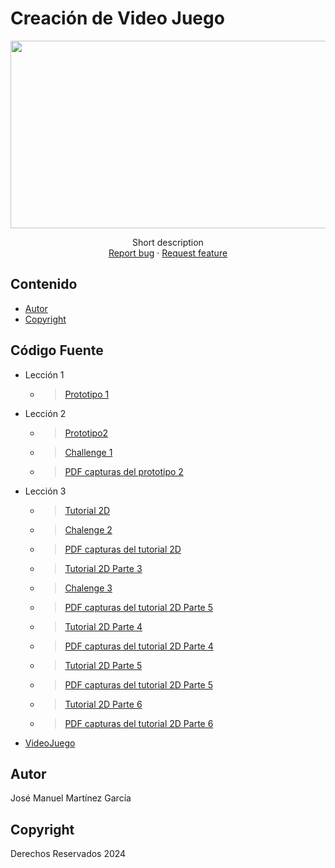 # Creación de Video Juego
<p align="center">
    <img src="https://areajugones.sport.es/wp-content/uploads/2023/08/personajes-1560x880.jpg.webp" alt="Logo" width=1200 height=300>

  <p align="center">
    Short description
    <br>
    <a href="https://reponame/issues/new?template=bug.md">Report bug</a>
    ·
    <a href="https://reponame/issues/new?template=feature.md&labels=feature">Request feature</a>
  </p>
</p>


## Contenido
- [Autor](#autores)
- [Copyright](#copyright)

## Código Fuente

* Lección 1
  * > [Prototipo 1](https://github.com/josemanuelmtz/UII_Creaci-n-de-Videojuegos/blob/main/Prototipo01_Jos%C3%A9%20Manuel%20Mart%C3%ADnez%20Garc%C3%ADa.unitypackage) 
* Lección 2
  * > [Prototipo2](https://github.com/josemanuelmtz/UII_Creaci-n-de-Videojuegos/blob/main/Prototipo02_Jos%C3%A9%20Manuel%20Mart%C3%ADnez%20Garc%C3%ADa.unitypackage)
  * > [Challenge 1]()
  * > [PDF capturas del prototipo 2](https://github.com/josemanuelmtz/UII_Creaci-n-de-Videojuegos/blob/main/Capturas/Capturas%20de%20pantalla.pdf)
* Lección 3
  * > [Tutorial 2D](https://github.com/josemanuelmtz/UII_Creaci-n-de-Videojuegos/blob/main/Tutorial%202D.unitypackage)
  * > [Chalenge 2]()
  * > [PDF capturas del tutorial 2D](https://github.com/josemanuelmtz/UII_Creaci-n-de-Videojuegos/blob/main/Capturas/imagenes%202d.pdf)
  * > [Tutorial 2D Parte 3]()
  * > [Chalenge 3]()
  * > [PDF capturas del tutorial 2D Parte 5]()
  * > [Tutorial 2D Parte 4]()
  * > [PDF capturas del tutorial 2D Parte 4]()
  * > [Tutorial 2D Parte 5]()
  * > [PDF capturas del tutorial 2D Parte 5]()
  * > [Tutorial 2D Parte 6]()
  * > [PDF capturas del tutorial 2D Parte 6]()
* [VideoJuego](https://github.com/josemanuelmtz/Dark-_Dungeons-_-Game-.git)

## Autor
José Manuel Martínez García

## Copyright
Derechos Reservados 2024
